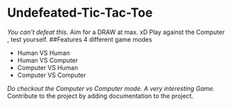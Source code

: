 # Undefeated-Tic-Tac-Toe
*You can't defeat this.* Aim for a DRAW at max. xD Play against the Computer , test yourself.
##Features 4 different game modes
- Human     VS      Human
- Human     VS   Computer
- Computer  VS      Human
- Computer  VS   Computer

_Do checkout the Computer vs Computer mode._
_A very interesting Game._
<br>
Contribute to the project by adding documentation to the project.
